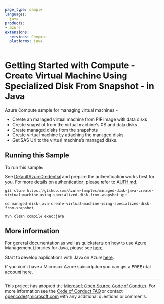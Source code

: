 ```yaml
---
page_type: sample
languages:
- java
products:
- azure
extensions:
  services: Compute
  platforms: java
---
```


# Getting Started with Compute - Create Virtual Machine Using Specialized Disk From Snapshot - in Java #


  Azure Compute sample for managing virtual machines -
   - Create an managed virtual machine from PIR image with data disks
   - Create snapshot from the virtual machine's OS and data disks
   - Create managed disks from the snapshots
   - Create virtual machine by attaching the managed disks
   - Get SAS Uri to the virtual machine's managed disks.
 

## Running this Sample ##

To run this sample:

See [DefaultAzureCredential](https://github.com/Azure/azure-sdk-for-java/tree/master/sdk/identity/azure-identity#defaultazurecredential) and prepare the authentication works best for you. For more details on authentication, please refer to [AUTH.md](https://github.com/Azure/azure-sdk-for-java/blob/master/sdk/resourcemanager/docs/AUTH.md).

    git clone https://github.com/Azure-Samples/managed-disk-java-create-virtual-machine-using-specialized-disk-from-snapshot.git

    cd managed-disk-java-create-virtual-machine-using-specialized-disk-from-snapshot

    mvn clean compile exec:java

## More information ##

For general documentation as well as quickstarts on how to use Azure Management Libraries for Java, please see [here](https://aka.ms/azsdk/java/mgmt).

Start to develop applications with Java on Azure [here](http://azure.com/java).

If you don't have a Microsoft Azure subscription you can get a FREE trial account [here](http://go.microsoft.com/fwlink/?LinkId=330212).

---

This project has adopted the [Microsoft Open Source Code of Conduct](https://opensource.microsoft.com/codeofconduct/). For more information see the [Code of Conduct FAQ](https://opensource.microsoft.com/codeofconduct/faq/) or contact [opencode@microsoft.com](mailto:opencode@microsoft.com) with any additional questions or comments.